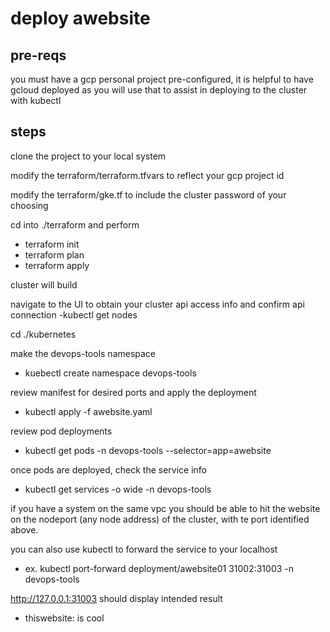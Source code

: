 # deploy awebsite

## pre-reqs 

you must have a gcp personal project pre-configured, it is helpful to have gcloud deployed as you will use that to assist in deploying to the cluster with kubectl

## steps

clone the project to your local system

modify the terraform/terraform.tfvars to reflect your gcp project id

modify the terraform/gke.tf to include the cluster password of your choosing

cd into ./terraform and perform 
- terraform init
- terraform plan
- terraform apply

cluster will build

navigate to the UI to obtain your cluster api access info and confirm api connection
-kubectl get nodes

cd ./kubernetes

make the devops-tools namespace
- kuebectl create namespace devops-tools

review manifest for desired ports and apply the deployment
- kubectl apply -f awebsite.yaml

review pod deployments
- kubectl get pods -n devops-tools --selector=app=awebsite

once pods are deployed, check the service info
- kubectl get services -o wide -n devops-tools

if you have a system on the same vpc you should be able to hit the website on the nodeport (any node address) of the cluster, with te port identified above.

you can also use kubectl to forward the service to your localhost 
- ex.  kubectl port-forward deployment/awebsite01 31002:31003 -n devops-tools

http://127.0.0.1:31003 should display intended result
- thiswebsite: is cool

